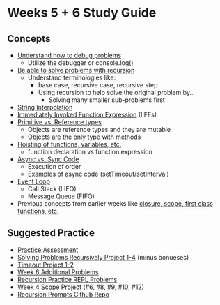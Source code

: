 # Weeks 5 + 6 Study Guide

## Concepts
- [Understand how to debug problems](../1-Section/5-week/2-day/README.md)
  - Utilize the debugger or console.log()
- [Be able to solve problems with recursion](../1-Section/5-week/2-day/README.md)
  - Understand terminologies like:
    -  base case, recursive case, recursive step
    -  Using recursion to help solve the original problem by...
       -  Solving many smaller sub-problems first
- [String Interpolation](../1-Section/5-week/2-day/README.md)
- [Immediately Invoked Function Expression](../1-Section/5-week/5-day/README.md) (IIFEs)
- [Primitive vs. Reference types](https://open.appacademy.io/learn/js-py---pt-sep-2023-online/week-5---recursion-and-iifes/primitive-data-types-in-depth)
  - Objects are reference types and they are mutable
  - Objects are the only type with methods
- [Hoisting of functions, variables, etc.](../1-Section/5-week/5-day/README.md)
  - function declaration vs function expression 
- [Async vs. Sync Code](../1-Section/6-week/1-day/README.md)
  - Execution of order
  - Examples of async code (setTimeout/setInterval)
- [Event Loop](../1-Section/6-week/1-day/README.md)
  - Call Stack (LIFO)
  - Message Queue (FIFO)
- Previous concepts from earlier weeks like [closure, scope, first class functions, etc.](https://open.appacademy.io/learn/js-py---pt-sep-2023-online/week-4---callbacks--scope-and-closure/closures)

## Suggested Practice
- [Practice Assessment](https://open.appacademy.io/learn/js-py---pt-sep-2023-online/week-6---practice-assessment/readme)
- [Solving Problems Recursively Project 1-4](https://open.appacademy.io/learn/js-py---pt-sep-2023-online/week-5---recursion-and-iifes/solving-problems-recursively-project-pt-1) (minus bonueses)
- [Timeout Project 1-2](https://open.appacademy.io/learn/js-py---pt-sep-2023-online/week-6---async--node-vs--browser/timeout-project-pt-1)
- [Week 6 Additional Problems](https://open.appacademy.io/learn/js-py---pt-sep-2023-online/week-6---async--node-vs--browser/week-6-additional-problems)
- [Recursion Practice REPL Problems](https://open.appacademy.io/learn/js-py---pt-sep-2023-online/week-6---async--node-vs--browser/recursivesum)
- [Week 4 Scope Project](https://open.appacademy.io/learn/js-py---pt-sep-2023-online/week-4---callbacks--scope-and-closure/scope-project---part-1) (#6, #8, #9, #10, #12)
- [Recursion Prompts Github Repo](https://github.com/JS-Challenges/recursion-prompts)
